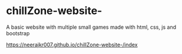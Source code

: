 # chillZone-website-
A basic website with multiple small games made with html, css, js and bootstrap

https://neerajkr007.github.io/chillZone-website-/index
